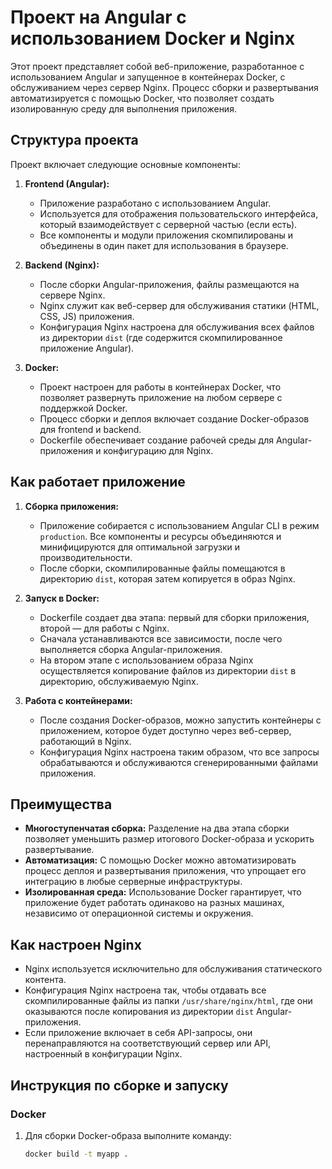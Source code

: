 ﻿# Проект на Angular с использованием Docker и Nginx

Этот проект представляет собой веб-приложение, разработанное с использованием Angular и запущенное в контейнерах Docker, с обслуживанием через сервер Nginx. Процесс сборки и развертывания автоматизируется с помощью Docker, что позволяет создать изолированную среду для выполнения приложения.

## Структура проекта

Проект включает следующие основные компоненты:

1. **Frontend (Angular):**
   - Приложение разработано с использованием Angular.
   - Используется для отображения пользовательского интерфейса, который взаимодействует с серверной частью (если есть).
   - Все компоненты и модули приложения скомпилированы и объединены в один пакет для использования в браузере.

2. **Backend (Nginx):**
   - После сборки Angular-приложения, файлы размещаются на сервере Nginx.
   - Nginx служит как веб-сервер для обслуживания статики (HTML, CSS, JS) приложения.
   - Конфигурация Nginx настроена для обслуживания всех файлов из директории `dist` (где содержится скомпилированное приложение Angular).

3. **Docker:**
   - Проект настроен для работы в контейнерах Docker, что позволяет развернуть приложение на любом сервере с поддержкой Docker.
   - Процесс сборки и деплоя включает создание Docker-образов для frontend и backend.
   - Dockerfile обеспечивает создание рабочей среды для Angular-приложения и конфигурацию для Nginx.

## Как работает приложение

1. **Сборка приложения:**
   - Приложение собирается с использованием Angular CLI в режим `production`. Все компоненты и ресурсы объединяются и минифицируются для оптимальной загрузки и производительности.
   - После сборки, скомпилированные файлы помещаются в директорию `dist`, которая затем копируется в образ Nginx.

2. **Запуск в Docker:**
   - Dockerfile создает два этапа: первый для сборки приложения, второй — для работы с Nginx.
   - Сначала устанавливаются все зависимости, после чего выполняется сборка Angular-приложения.
   - На втором этапе с использованием образа Nginx осуществляется копирование файлов из директории `dist` в директорию, обслуживаемую Nginx.

3. **Работа с контейнерами:**
   - После создания Docker-образов, можно запустить контейнеры с приложением, которое будет доступно через веб-сервер, работающий в Nginx.
   - Конфигурация Nginx настроена таким образом, что все запросы обрабатываются и обслуживаются сгенерированными файлами приложения.

## Преимущества

- **Многоступенчатая сборка:** Разделение на два этапа сборки позволяет уменьшить размер итогового Docker-образа и ускорить развертывание.
- **Автоматизация:** С помощью Docker можно автоматизировать процесс деплоя и развертывания приложения, что упрощает его интеграцию в любые серверные инфраструктуры.
- **Изолированная среда:** Использование Docker гарантирует, что приложение будет работать одинаково на разных машинах, независимо от операционной системы и окружения.

## Как настроен Nginx

- Nginx используется исключительно для обслуживания статического контента.
- Конфигурация Nginx настроена так, чтобы отдавать все скомпилированные файлы из папки `/usr/share/nginx/html`, где они оказываются после копирования из директории `dist` Angular-приложения.
- Если приложение включает в себя API-запросы, они перенаправляются на соответствующий сервер или API, настроенный в конфигурации Nginx.

## Инструкция по сборке и запуску

### Docker

1. Для сборки Docker-образа выполните команду:

   ```bash
   docker build -t myapp .
